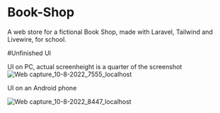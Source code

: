 # Book-Shop
A web store for a fictional Book Shop, made with Laravel, Tailwind and Livewire, for school. 


#Unfinished UI

UI on PC, actual screenheight is a quarter of the screenshot
![Web capture_10-8-2022_7555_localhost](https://user-images.githubusercontent.com/56200401/183826967-19de40a6-8dca-4e90-a8bd-fdbfc45a489a.jpeg)



   
UI on an Android phone   


![Web capture_10-8-2022_8447_localhost](https://user-images.githubusercontent.com/56200401/183827383-37a0d3b2-5e7d-4664-aa19-b364b752febd.jpeg)
